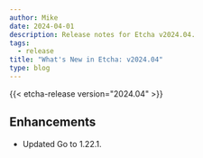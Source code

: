 ```yaml
---
author: Mike
date: 2024-04-01
description: Release notes for Etcha v2024.04.
tags:
  - release
title: "What's New in Etcha: v2024.04"
type: blog
---
```


{{< etcha-release version="2024.04" >}}

## Enhancements

- Updated Go to 1.22.1.

